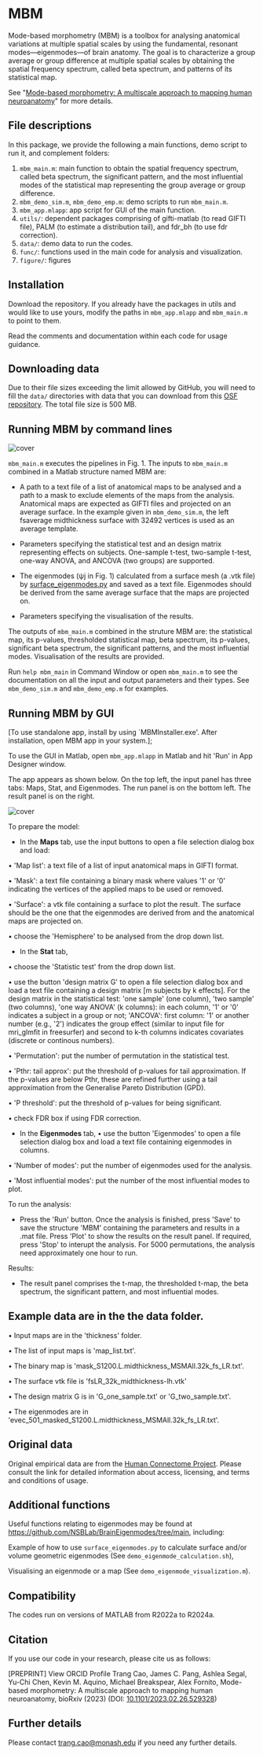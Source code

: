 # MBM
Mode-based morphometry (MBM) is a toolbox for analysing anatomical variations at multiple spatial scales by using the fundamental, resonant modes—eigenmodes—of brain anatomy. The goal is to characterize a group average or group difference at multiple spatial scales by obtaining the spatial frequency spectrum, called beta spectrum, and patterns of its statistical map.

See "[Mode-based morphometry: A multiscale approach to mapping human neuroanatomy](https://www.biorxiv.org/content/10.1101/2023.02.26.529328v1)" for more details.

## File descriptions

In this package, we provide the following a main functions, demo script to run it, and complement folders:

  1. `mbm_main.m`: main function to obtain the spatial frequency spectrum, called beta spectrum, the significant pattern, and the most influential modes of the statistical map representing the group average or group difference. 
  2. `mbm_demo_sim.m`,  `mbm_demo_emp.m`: demo scripts to run `mbm_main.m`.
  3. `mbm_app.mlapp`: app script for GUI of the main function.
  4. `utils/`: dependent packages comprising of gifti-matlab (to read GIFTI file), PALM (to estimate a distribution tail), and fdr_bh (to use fdr correction).
  5. `data/`: demo data to run the codes.
  6. `func/`: functions used in the  main code for analysis and visualization.
  7. `figure/`: figures

## Installation

Download the repository. If you already have the packages in utils and would like to use yours, modify the paths in `mbm_app.mlapp` and `mbm_main.m` to point to them.

Read the comments and documentation within each code for usage guidance.

## Downloading data

Due to their file sizes exceeding the limit allowed by GitHub, you will need to fill the `data/` directories with data that you can download from this [OSF repository](https://osf.io/huz4e/). The total file size is 500 MB. 

## Running MBM by command lines

![cover](figure/Fig1_SBM_MBM.jpg)

`mbm_main.m` executes the pipelines in Fig. 1. The inputs to `mbm_main.m` combined in a Matlab structure named MBM are:

  * A path to a text file of a list of anatomical maps to be analysed and a path to a mask to exclude elements of the maps from the analysis. Anatomical maps are expected as GIFTI files and projected on an average surface. In the example given in `mbm_demo_sim.m`, the left fsaverage midthickness surface with 32492 vertices is used as an average template.

  * Parameters specifying the statistical test and an design matrix representing effects on subjects. One-sample t-test, two-sample t-test,  one-way ANOVA, and ANCOVA (two groups) are supported.

  * The eigenmodes (ψj  in Fig. 1) calculated from a surface mesh (a .vtk file) by [surface_eigenmodes.py](https://github.com/NSBLab/BrainEigenmodes/tree/main) and saved as a text file. Eigenmodes should be derived from the same average surface that the maps are projected on.

  * Parameters specifying the visualisation of the results.

The outputs of `mbm_main.m` combined in the struture MBM are: the statistical map,  its p-values, thresholded statistical map, beta spectrum, its p-values, significant beta spectrum, the significant patterns, and the most influential modes.  Visualisation of the results are provided. 

Run `help mbm_main` in Command Window or open `mbm_main.m` to see the documentation on all the input and output parameters and their types. See `mbm_demo_sim.m` and `mbm_demo_emp.m` for examples.

## Running MBM by GUI

[To use standalone app, install by using `MBMInstaller.exe'. After installation, open MBM app in your system.]; 

To use the GUI in Matlab, open `mbm_app.mlapp` in Matlab and hit 'Run' in App Designer window. 

The app appears as shown below. On the top left, the input panel has three tabs: Maps, Stat, and Eigenmodes. The run panel is on the bottom left. The result panel is on the right.

![cover](readme_fig/start.png) 

To prepare the model:

- In the **Maps** tab, use the input buttons to open a file selection dialog box and load: 

•	'Map list': a text file of a list of input anatomical maps in GIFTI format.

•	'Mask': a text file containing a binary mask where values '1' or '0' indicating the vertices of the applied maps to be used or removed. 

•	'Surface': a vtk file containing a surface to plot the result. The surface should be the one that the eigenmodes are derived from and the anatomical maps are projected on.

•	choose the 'Hemisphere' to be analysed from the drop down list.

- In the **Stat** tab,
  
•	choose the 'Statistic test' from the drop down list.

•	use the button 'design matrix G' to open a file selection dialog box and load a text file containing a design matrix [m subjects by k effects]. For the design matrix in the statistical test: 'one sample' (one column), 'two sample' (two columns), 'one way ANOVA' (k columns): in each column, '1' or '0' indicates a subject in a group or not; 'ANCOVA': first column: '1' or another number (e.g., '2') indicates the group effect (similar to input file for mri_glmfit in freesurfer) and second to k-th columns indicates covariates (discrete or continous numbers).

•	'Permutation': put the number of permutation in the statistical test.

•	'Pthr: tail approx': put the threshold of p-values for tail approximation. If the p-values are below Pthr, these are refined further using a tail approximation from the Generalise Pareto Distribution (GPD).

•	'P threshold': put the threshold of p-values for being significant.

•	check FDR box if using FDR correction.	

- In the **Eigenmodes** tab,
•	use the button 'Eigenmodes' to open a file selection dialog box and load a text file containing eigenmodes in columns.

•	'Number of modes': put the number of eigenmodes used for the analysis.

•	'Most influential modes': put the number of the most influential modes to plot.

To run the analysis:

- Press the 'Run' button. Once the analysis is finished, press 'Save' to save the structure 'MBM' containing the parameters and results in a .mat file. Press 'Plot' to show the results on the result panel. If required, press 'Stop' to interupt the analysis. For 5000 permutations, the analysis need approximately one hour to run.

Results:

- The result panel comprises the t-map, the thresholded t-map, the beta spectrum, the significant pattern, and most influential modes. 

## Example data are in the the data folder. 

•	Input maps are in the 'thickness' folder.

•	The list of input maps is 'map_list.txt'.

•	The binary map is 'mask_S1200.L.midthickness_MSMAll.32k_fs_LR.txt'.

•	The surface vtk file is 'fsLR_32k_midthickness-lh.vtk'

•	The design matrix G is in 'G_one_sample.txt' or 'G_two_sample.txt'.

•	The eigenmodes are in 'evec_501_masked_S1200.L.midthickness_MSMAll.32k_fs_LR.txt'.

## Original data

Original empirical data are from the [Human Connectome Project](https://db.humanconnectome.org/). Please consult the link for detailed information about access, licensing, and terms and conditions of usage.

## Additional functions

Useful functions relating to eigenmodes may be found at https://github.com/NSBLab/BrainEigenmodes/tree/main, including:

Example of how to use `surface_eigenmodes.py` to calculate surface and/or
volume geometric eigenmodes (See `demo_eigenmode_calculation.sh`),

Visualising an eigenmode or a map (See `demo_eigenmode_visualization.m`).

## Compatibility

The codes run on versions of MATLAB from R2022a to R2024a.

## Citation

If you use our code in your research, please cite us as follows:

[PREPRINT]  View ORCID Profile Trang Cao,  James C. Pang,  Ashlea Segal,  Yu-Chi Chen,  Kevin M. Aquino,  Michael Breakspear,  Alex Fornito, Mode-based morphometry: A multiscale approach to mapping human neuroanatomy, bioRxiv (2023) (DOI: [10.1101/2023.02.26.529328](https://www.biorxiv.org/content/10.1101/2023.02.26.529328v1))

## Further details

Please contact trang.cao@monash.edu if you need any further details.
